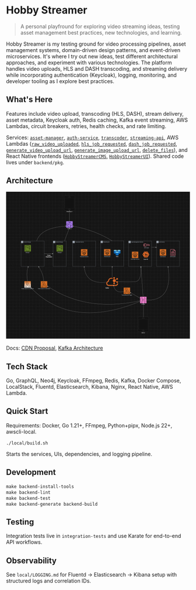 # Hobby Streamer

> A personal playfround for exploring video streaming ideas, testing asset management best practices, new technologies, and learning.

Hobby Streamer is my testing ground for video processing pipelines, asset management systems, domain-driven design patterns, and event-driven microservices. It's where I try out new ideas, test different architectural approaches, and experiment with various technologies. The platform handles video uploads, HLS and DASH transcoding, and streaming delivery while incorporating authentication (Keycloak), logging, monitoring, and developer tooling as I explore best practices.

## What's Here

Features include video upload, transcoding (HLS, DASH), stream delivery, asset metadata, Keycloak auth, Redis caching, Kafka event streaming, AWS Lambdas, circuit breakers, retries, health checks, and rate limiting.

Services: [`asset-manager`](backend/asset-manager/README.md), [`auth-service`](backend/auth-service/README.md), [`transcoder`](backend/transcoder/README.md), [`streaming-api`](backend/streaming-api/README.md), AWS Lambdas ([`raw_video_uploaded`](backend/lambdas/cmd/raw_video_uploaded/README.md), [`hls_job_requested`](backend/lambdas/cmd/hls_job_requested/README.md), [`dash_job_requested`](backend/lambdas/cmd/dash_job_requested/README.md), [`generate_video_upload_url`](backend/lambdas/cmd/generate_video_upload_url/README.md), [`generate_image_upload_url`](backend/lambdas/cmd/generate_image_upload_url/README.md), [`delete_files`](backend/lambdas/cmd/delete_files/README.md)), and React Native frontends ([`HobbyStreamerCMS`](frontend/HobbyStreamerCMS/README.md), [`HobbyStreamerUI`](frontend/HobbyStreamerUI/README.md)). Shared code lives under `backend/pkg`.

## Architecture

![Architecture Diagram](docs/arch.png)

Docs: [CDN Proposal](docs/cdn-proposal.md), [Kafka Architecture](docs/kafka-architecture.md)

## Tech Stack

Go, GraphQL, Neo4j, Keycloak, FFmpeg, Redis, Kafka, Docker Compose, LocalStack, Fluentd, Elasticsearch, Kibana, Nginx, React Native, AWS Lambda.

## Quick Start

Requirements: Docker, Go 1.21+, FFmpeg, Python+pipx, Node.js 22+, awscli-local.

```
./local/build.sh
```

Starts the services, UIs, dependencies, and logging pipeline.

## Development

```
make backend-install-tools
make backend-lint 
make backend-test
make backend-generate backend-build
```

## Testing

Integration tests live in `integration-tests` and use Karate for end-to-end API workflows.

## Observability

See `local/LOGGING.md` for Fluentd → Elasticsearch → Kibana setup with structured logs and correlation IDs.

